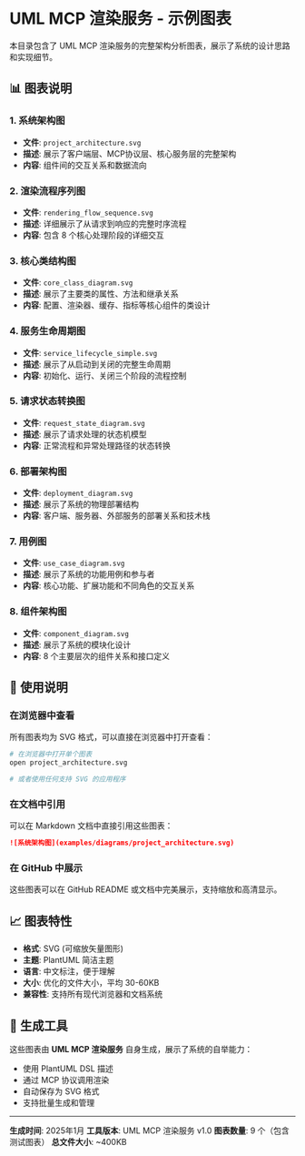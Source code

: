 # UML MCP 渲染服务 - 示例图表

本目录包含了 UML MCP 渲染服务的完整架构分析图表，展示了系统的设计思路和实现细节。

## 📊 图表说明

### 1. 系统架构图
- **文件**: `project_architecture.svg`
- **描述**: 展示了客户端层、MCP协议层、核心服务层的完整架构
- **内容**: 组件间的交互关系和数据流向

### 2. 渲染流程序列图
- **文件**: `rendering_flow_sequence.svg`
- **描述**: 详细展示了从请求到响应的完整时序流程
- **内容**: 包含 8 个核心处理阶段的详细交互

### 3. 核心类结构图
- **文件**: `core_class_diagram.svg`
- **描述**: 展示了主要类的属性、方法和继承关系
- **内容**: 配置、渲染器、缓存、指标等核心组件的类设计

### 4. 服务生命周期图
- **文件**: `service_lifecycle_simple.svg`
- **描述**: 展示了从启动到关闭的完整生命周期
- **内容**: 初始化、运行、关闭三个阶段的流程控制

### 5. 请求状态转换图
- **文件**: `request_state_diagram.svg`
- **描述**: 展示了请求处理的状态机模型
- **内容**: 正常流程和异常处理路径的状态转换

### 6. 部署架构图
- **文件**: `deployment_diagram.svg`
- **描述**: 展示了系统的物理部署结构
- **内容**: 客户端、服务器、外部服务的部署关系和技术栈

### 7. 用例图
- **文件**: `use_case_diagram.svg`
- **描述**: 展示了系统的功能用例和参与者
- **内容**: 核心功能、扩展功能和不同角色的交互关系

### 8. 组件架构图
- **文件**: `component_diagram.svg`
- **描述**: 展示了系统的模块化设计
- **内容**: 8 个主要层次的组件关系和接口定义

## 🎯 使用说明

### 在浏览器中查看
所有图表均为 SVG 格式，可以直接在浏览器中打开查看：
```bash
# 在浏览器中打开单个图表
open project_architecture.svg

# 或者使用任何支持 SVG 的应用程序
```

### 在文档中引用
可以在 Markdown 文档中直接引用这些图表：
```markdown
![系统架构图](examples/diagrams/project_architecture.svg)
```

### 在 GitHub 中展示
这些图表可以在 GitHub README 或文档中完美展示，支持缩放和高清显示。

## 📈 图表特性

- **格式**: SVG (可缩放矢量图形)
- **主题**: PlantUML 简洁主题
- **语言**: 中文标注，便于理解
- **大小**: 优化的文件大小，平均 30-60KB
- **兼容性**: 支持所有现代浏览器和文档系统

## 🔧 生成工具

这些图表由 **UML MCP 渲染服务** 自身生成，展示了系统的自举能力：
- 使用 PlantUML DSL 描述
- 通过 MCP 协议调用渲染
- 自动保存为 SVG 格式
- 支持批量生成和管理

---

**生成时间**: 2025年1月
**工具版本**: UML MCP 渲染服务 v1.0
**图表数量**: 9 个（包含测试图表）
**总文件大小**: ~400KB
